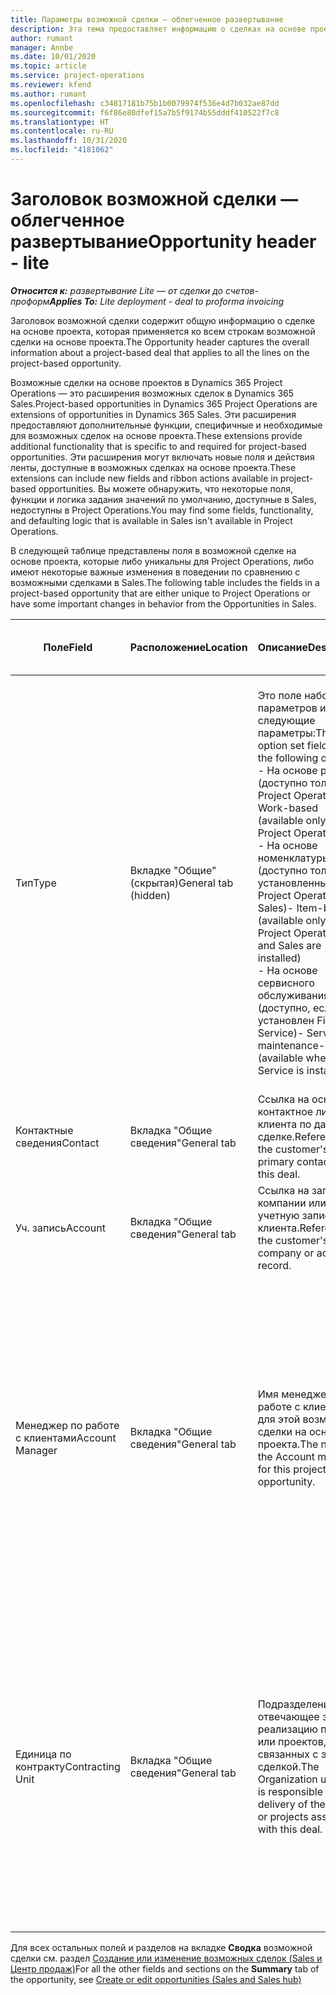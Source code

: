 ```yaml
---
title: Параметры возможной сделки — облегченное развертывание
description: Эта тема предоставляет информацию о сделках на основе проектов и строках возможных сделок на основе проектов.
author: rumant
manager: Annbe
ms.date: 10/01/2020
ms.topic: article
ms.service: project-operations
ms.reviewer: kfend
ms.author: rumant
ms.openlocfilehash: c34817181b75b1b0079974f536e4d7b032ae87dd
ms.sourcegitcommit: f6f86e80dfef15a7b5f9174b55dddf410522f7c8
ms.translationtype: HT
ms.contentlocale: ru-RU
ms.lasthandoff: 10/31/2020
ms.locfileid: "4181062"
---
```

# <a name="opportunity-header---lite"></a><span data-ttu-id="7a4ec-103">Заголовок возможной сделки — облегченное развертывание</span><span class="sxs-lookup"><span data-stu-id="7a4ec-103">Opportunity header - lite</span></span>

<span data-ttu-id="7a4ec-104">_**Относится к:** развертывание Lite — от сделки до счетов-проформ_</span><span class="sxs-lookup"><span data-stu-id="7a4ec-104">_**Applies To:** Lite deployment - deal to proforma invoicing_</span></span>

<span data-ttu-id="7a4ec-105">Заголовок возможной сделки содержит общую информацию о сделке на основе проекта, которая применяется ко всем строкам возможной сделки на основе проекта.</span><span class="sxs-lookup"><span data-stu-id="7a4ec-105">The Opportunity header captures the overall information about a project-based deal that applies to all the lines on the project-based opportunity.</span></span>

<span data-ttu-id="7a4ec-106">Возможные сделки на основе проектов в Dynamics 365 Project Operations — это расширения возможных сделок в Dynamics 365 Sales.</span><span class="sxs-lookup"><span data-stu-id="7a4ec-106">Project-based opportunities in Dynamics 365 Project Operations are extensions of opportunities in Dynamics 365 Sales.</span></span> <span data-ttu-id="7a4ec-107">Эти расширения предоставляют дополнительные функции, специфичные и необходимые для возможных сделок на основе проекта.</span><span class="sxs-lookup"><span data-stu-id="7a4ec-107">These extensions provide additional functionality that is specific to and required for project-based opportunities.</span></span> <span data-ttu-id="7a4ec-108">Эти расширения могут включать новые поля и действия ленты, доступные в возможных сделках на основе проекта.</span><span class="sxs-lookup"><span data-stu-id="7a4ec-108">These extensions can include new fields and ribbon actions available in project-based opportunities.</span></span> <span data-ttu-id="7a4ec-109">Вы можете обнаружить, что некоторые поля, функции и логика задания значений по умолчанию, доступные в Sales, недоступны в Project Operations.</span><span class="sxs-lookup"><span data-stu-id="7a4ec-109">You may find some fields, functionality, and defaulting logic that is available in Sales isn't available in Project Operations.</span></span>

<span data-ttu-id="7a4ec-110">В следующей таблице представлены поля в возможной сделке на основе проекта, которые либо уникальны для Project Operations, либо имеют некоторые важные изменения в поведении по сравнению с возможными сделками в Sales.</span><span class="sxs-lookup"><span data-stu-id="7a4ec-110">The following table includes the fields in a project-based opportunity that are either unique to Project Operations or have some important changes in behavior from the Opportunities in Sales.</span></span>

| <span data-ttu-id="7a4ec-111">**Поле**</span><span class="sxs-lookup"><span data-stu-id="7a4ec-111">**Field**</span></span> | <span data-ttu-id="7a4ec-112">**Расположение**</span><span class="sxs-lookup"><span data-stu-id="7a4ec-112">**Location**</span></span> | <span data-ttu-id="7a4ec-113">**Описание**</span><span class="sxs-lookup"><span data-stu-id="7a4ec-113">**Description**</span></span> | <span data-ttu-id="7a4ec-114">**Воздействие на последующие элементы**</span><span class="sxs-lookup"><span data-stu-id="7a4ec-114">**Downstream impact**</span></span> |
| --- | --- | --- | --- |
| <span data-ttu-id="7a4ec-115">Тип</span><span class="sxs-lookup"><span data-stu-id="7a4ec-115">Type</span></span> | <span data-ttu-id="7a4ec-116">Вкладке "Общие" (скрытая)</span><span class="sxs-lookup"><span data-stu-id="7a4ec-116">General tab (hidden)</span></span> | <span data-ttu-id="7a4ec-117">Это поле набора параметров имеет следующие параметры:</span><span class="sxs-lookup"><span data-stu-id="7a4ec-117">This option set field has the following options:</span></span></br><span data-ttu-id="7a4ec-118">- На основе работы (доступно только с Project Operations)</span><span class="sxs-lookup"><span data-stu-id="7a4ec-118">- Work-based (available only with Project Operations)</span></span></br><span data-ttu-id="7a4ec-119">- На основе номенклатуры (доступно только при установленных Project Operations и Sales)</span><span class="sxs-lookup"><span data-stu-id="7a4ec-119">- Item-based (available only when Project Operations and Sales are installed)</span></span></br><span data-ttu-id="7a4ec-120">- На основе сервисного обслуживания (доступно, если установлен Field Service)</span><span class="sxs-lookup"><span data-stu-id="7a4ec-120">- Service maintenance-based (available when Field Service is installed)</span></span> | <span data-ttu-id="7a4ec-121">Когда вы используете Project Operations, для этого поля автоматически устанавливается значение **На основе работ**, что классифицирует возможную сделку как основанную на проекте.</span><span class="sxs-lookup"><span data-stu-id="7a4ec-121">When you use Project Operations, this field value is automatically set to **Work-based** which classifies the Opportunity as project-based.</span></span> <span data-ttu-id="7a4ec-122">Возможная сделка должна быть на основе проекта для включения всех специфичных для проекта расширений и функций в процессе последующих продаж для этой сделки.</span><span class="sxs-lookup"><span data-stu-id="7a4ec-122">An Opportunity should be project-based to enable all project-specific extensions and functionality in the downstream sales process for this deal.</span></span> |
| <span data-ttu-id="7a4ec-123">Контактные сведения</span><span class="sxs-lookup"><span data-stu-id="7a4ec-123">Contact</span></span> | <span data-ttu-id="7a4ec-124">Вкладка "Общие сведения"</span><span class="sxs-lookup"><span data-stu-id="7a4ec-124">General tab</span></span> | <span data-ttu-id="7a4ec-125">Ссылка на основное контактное лицо клиента по данной сделке.</span><span class="sxs-lookup"><span data-stu-id="7a4ec-125">Reference to the customer's primary contact for this deal.</span></span> | |
| <span data-ttu-id="7a4ec-126">Уч. запись</span><span class="sxs-lookup"><span data-stu-id="7a4ec-126">Account</span></span> | <span data-ttu-id="7a4ec-127">Вкладка "Общие сведения"</span><span class="sxs-lookup"><span data-stu-id="7a4ec-127">General tab</span></span> | <span data-ttu-id="7a4ec-128">Ссылка на запись компании или учетную запись клиента.</span><span class="sxs-lookup"><span data-stu-id="7a4ec-128">Reference to the customer's company or account record.</span></span> | |
| <span data-ttu-id="7a4ec-129">Менеджер по работе с клиентами</span><span class="sxs-lookup"><span data-stu-id="7a4ec-129">Account Manager</span></span> | <span data-ttu-id="7a4ec-130">Вкладка "Общие сведения"</span><span class="sxs-lookup"><span data-stu-id="7a4ec-130">General tab</span></span> | <span data-ttu-id="7a4ec-131">Имя менеджера по работе с клиентами для этой возможной сделки на основе проекта.</span><span class="sxs-lookup"><span data-stu-id="7a4ec-131">The name of the Account manager for this project-based opportunity.</span></span> | <span data-ttu-id="7a4ec-132">Менеджер по работе с клиентами отвечает за управление отношениями с клиентом до завершения этого проекта.</span><span class="sxs-lookup"><span data-stu-id="7a4ec-132">The Account manager is responsible for managing the relationship with the customer through the completion of this project.</span></span> <span data-ttu-id="7a4ec-133">На основе записи резервируемого ресурса, связанного с менеджером по работе с клиентами, контрактная единица задается по умолчанию.</span><span class="sxs-lookup"><span data-stu-id="7a4ec-133">Based on the bookable resource record tied to the Account manager, the contracting unit is defaulted.</span></span> |
| <span data-ttu-id="7a4ec-134">Единица по контракту</span><span class="sxs-lookup"><span data-stu-id="7a4ec-134">Contracting Unit</span></span> | <span data-ttu-id="7a4ec-135">Вкладка "Общие сведения"</span><span class="sxs-lookup"><span data-stu-id="7a4ec-135">General tab</span></span> | <span data-ttu-id="7a4ec-136">Подразделение, отвечающее за реализацию проекта или проектов, связанных с этой сделкой.</span><span class="sxs-lookup"><span data-stu-id="7a4ec-136">The Organization unit that is responsible for the delivery of the project or projects associated with this deal.</span></span> | <span data-ttu-id="7a4ec-137">Подрядное подразделение — это подразделение компании, которое будет завершать проекты после закрытия сделки.</span><span class="sxs-lookup"><span data-stu-id="7a4ec-137">The contracting unit is the division of the company that will complete the project(s) after the deal is closed.</span></span> <span data-ttu-id="7a4ec-138">У каждой контрактной единицы есть валюта, и эта валюта используется для отчета о предполагаемых и фактических затратах, понесенных в ходе проекта.</span><span class="sxs-lookup"><span data-stu-id="7a4ec-138">Every contracting unit has a currency, and this currency is used to report estimated and actual costs incurred during the project.</span></span> |

<span data-ttu-id="7a4ec-139">Для всех остальных полей и разделов на вкладке **Сводка** возможной сделки см. раздел [Создание или изменение возможных сделок (Sales и Центр продаж)](https://docs.microsoft.com/dynamics365/sales-enterprise/create-edit-opportunity-sales)</span><span class="sxs-lookup"><span data-stu-id="7a4ec-139">For all the other fields and sections on the **Summary** tab of the opportunity, see [Create or edit opportunities (Sales and Sales hub)](https://docs.microsoft.com/dynamics365/sales-enterprise/create-edit-opportunity-sales)</span></span>
